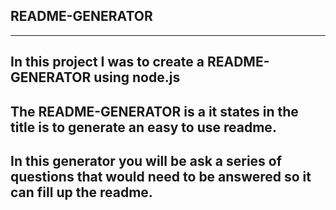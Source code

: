 ##  README-GENERATOR

-------
## In this project I was to create a README-GENERATOR using node.js
## The README-GENERATOR is a it states in the title is to generate an easy to use readme.
## In this generator you will be ask a series of questions that would need to be answered so it can fill up the readme. 